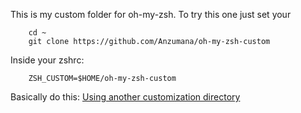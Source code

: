 This is my custom  folder for oh-my-zsh.
To try this one just set your 
```
	cd ~
	git clone https://github.com/Anzumana/oh-my-zsh-custom
```
	
Inside your zshrc:
```
	ZSH_CUSTOM=$HOME/oh-my-zsh-custom
```

Basically do this:
[Using another customization directory](https://github.com/robbyrussell/oh-my-zsh/wiki/Customization#using-another-customization-directory)

